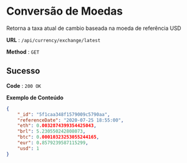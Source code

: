 # Conversão de Moedas

Retorna a taxa atual de cambio baseada na moeda de referência USD

**URL** : `/api/currency/exchange/latest`

**Method** : `GET`

## Sucesso

**Code** : `200 OK`

**Exemplo de Conteúdo**

```json
{
    "_id": "5f1caa348f1579009c5790aa",
    "referenceDate": "2020-07-25 18:55:00",
    "eth": 0.0032874399354425043,
    "brl": 5.230550242808073,
    "btc": 0.00010323253055244165,
    "eur": 0.8579239587115299,
    "usd": 1
}
```
